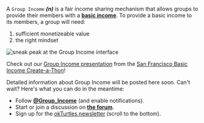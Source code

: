 A `Group Income` **_(n)_** is a fair income sharing mechanism that allows groups to provide their members with a **[basic income](https://en.wikipedia.org/wiki/Basic_income)**. To provide a basic income to its members, a group will need:

1. sufficient monetizeable value
2. the right mindset 

<a name="UI"></a>

![sneak peak at the Group Income interface](/images/group-dashboard--income_streams.png)

Check out our [Group Income presentation](http://stage.universalincome.org/wp-content/uploads/2015/11/Group-Income-BI-Createathon.pdf) from the [San Francisco Basic Income Create-a-Thon](http://createathon-sf.universalincome.org/)!

<a name="Contact"></a>

Detailed information about Group Income will be posted here soon. Can't wait? Here's what you can do in the meantime:

- Follow **[@Group_Income](https://twitter.com/Group_Income)** (and enable notifications).
- Start or join a discussion on **[the forum](https://forums.okturtles.com/index.php?board=9.0)**.
- Sign up for the [okTurtles newsletter](https://okturtles.com) (scroll to the bottom).

